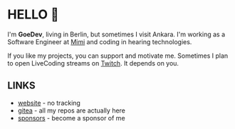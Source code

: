 # HELLO 👋

I'm **GoeDev**, living in Berlin, but sometimes I visit Ankara. I'm working as a Software Engineer at [Mimi](https://github.com/MimiHearingTechnologies) and coding in hearing technologies.

If you like my projects, you can support and motivate me. Sometimes I plan to open LiveCoding streams on [Twitch](https://www.twitch.tv/goedev). It depends on you.

## LINKS
- [website](https://gokmengorgen.net) - no tracking
- [gitea](https://git.gokmengorgen.net/goedev/) - all my repos are actually here
- [sponsors](https://github.com/sponsors/gkmngrgn) - become a sponsor of me
